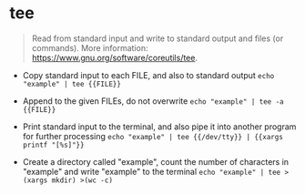 # tee
> Read from standard input and write to standard output and files (or commands).
> More information: <https://www.gnu.org/software/coreutils/tee>.

- Copy standard input to each FILE, and also to standard output
`echo "example" | tee {{FILE}}`

- Append to the given FILEs, do not overwrite
`echo "example" | tee -a {{FILE}}`

- Print standard input to the terminal, and also pipe it into another program for further processing
`echo "example" | tee {{/dev/tty}} | {{xargs printf "[%s]"}}`

- Create a directory called "example", count the number of characters in "example" and write "example" to the terminal
`echo "example" | tee >(xargs mkdir) >(wc -c)`
